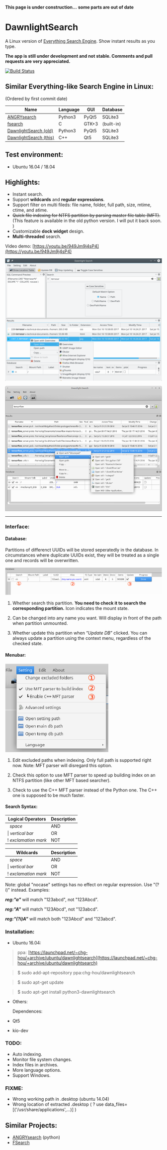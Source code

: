 __This page is under construction...__
__some parts are out of date__

# DawnlightSearch

A Linux version of [Everything Search Engine](https://www.voidtools.com/). Show instant results as you type.

__The app is still under development and not stable. Comments and pull requests are very appreciated.__

[![Build Status](https://travis-ci.org/chg-hou/DawnlightSearch.svg?branch=c%2B%2B-version)](https://travis-ci.org/chg-hou/DawnlightSearch)

## Similar Everything-like Search Engine in Linux: 

(Ordered by first commit date)

| Name | Language | GUI | Database | 
|-|-|-|-|
|[ANGRYsearch](https://github.com/DoTheEvo/ANGRYsearch) | Python3 | PyQt5 | SQLite3 |
|[fsearch](https://github.com/cboxdoerfer/fsearch) | C | GTK+3 | (built-in) |
|[DawnlightSearch (old)](https://github.com/chg-hou/DawnlightSearch/tree/master) | Python3 | PyQt5 | SQLite3 |
|[DawnlightSearch (this)](https://github.com/chg-hou/DawnlightSearch) | C++ | Qt5 | SQLite3 |


## Test environment:

 - Ubuntu 16.04 / 18.04

## Highlights:

 - Instant search.
 - Support **wildcards** and **regular expressions**.
 - Support filter on multi fileds: file name, folder, full path, size, mtime, ctime, and atime. 
  - ~~Quick file indexing for NTFS partition by parsing master file table (MFT).~~ (This feature is available in the old python version. I will put it back soon. )
  - Customizable **dock widget** design.
  - **Multi-threaded** search. 

Video demo: [https://youtu.be/949Jm9j4sP4](https://youtu.be/949Jm9j4sP4)

![](./_screenshot/Dawnlight%20Search_c++.png)

![](./_screenshot/Dawnlight%20Search_2.png)

--------------------------------

### Interface:

#### Database:

Partitions of differenct UUIDs will be stored seperatedly in the database. In circumstances where duplicate UUIDs exist, they will be treated as a single one and records will be overwritten. 

![](./_screenshot/Database_table_1.png)

1. Whether search this partition. **You need to check it to search the corresponding partition.** Icon indicates the mount state.

2. Can be changed into any name you want. Will display in front of the path when partition unmounted.

3. Whether update this partition when “*Update DB*” clicked. You can always update a partition using the context menu, regardless of the checked state.


#### Menubar:

![](./_screenshot/Main_menu.png)

1. Edit excluded paths when indexing. Only full path is supported right now. Note: MFT parser will disregard this option.

2. Check this option to use MFT parser to speed up building index on an NTFS partition (like other MFT based searcher). 

3. Check to use the C++ MFT parser instead of the Python one. The C++ one is supposed to be much faster.


#### Search Syntax:


  Logical Operators   |  Description 
-------- | ---
&#160;  *space* | AND
 &#124; *vertical bar*   | OR
!   *exclamation mark* | NOT


  Wildcards   |  Description 
-------- | ---
&#160;  *space* | AND
 &#124; *vertical bar*   | OR
!   *exclamation mark* | NOT



Note: global "nocase" settings has no effect on regular expression. Use "(?i)" instead. 
Examples: 

***reg:"a"*** will match "123abcd", not "123Abcd". 

***reg:"A"*** will match "123Abcd", not "123abcd". 

***reg:"(?i)A"*** will match both "123Abcd" and "123abcd".


### Installation:

* Ubuntu 16.04:
> ppa: [https://launchpad.net/~chg-hou/+archive/ubuntu/dawnlightsearch](https://launchpad.net/~chg-hou/+archive/ubuntu/dawnlightsearch)

 > $ sudo add-apt-repository ppa:chg-hou/dawnlightsearch

 > $ sudo apt-get update

 > $ sudo apt-get install python3-dawnlightsearch 

* Others:

  Dependences:  

 - Qt5

 - kio-dev
 
### TODO:
 - Auto indexing.
 - Monitor file system changes.
 - Index files in archives.
 - More language options.
 - Support Windows.

### FIXME:
 - Wrong working path in .desktop (ubuntu 14.04)
 - Wrong location of extracted .desktop (  ? use    data_files=[('/usr/share/applications',...)]  ) 

## Similar Projects:

 - [ANGRYsearch](https://github.com/DoTheEvo/ANGRYsearch) (python)
 - [FSearch](https://github.com/cboxdoerfer/fsearch)


